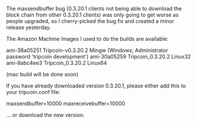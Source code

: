 The maxsendbuffer bug (0.3.20.1 clients not being able to download the block chain from other 0.3.20.1 clients) was only going to get
worse as people upgraded, so I cherry-picked the bug fix and created a minor release yesterday.

The Amazon Machine Images I used to do the builds are available:

  ami-38a05251   Tripcoin-v0.3.20.2 Mingw    (Windows; Administrator password 'tripcoin development')
  ami-30a05259   Tripcoin_0.3.20.2 Linux32
  ami-8abc4ee3   Tripcoin_0.3.20.2 Linux64

(mac build will be done soon)

If you have already downloaded version 0.3.20.1, please either add this to your tripcoin.conf file:

  maxsendbuffer=10000
  maxreceivebuffer=10000

... or download the new version.
